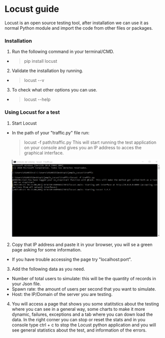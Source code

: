 # Locust guide

Locust is an open source testing tool, after installation we can use it as normal Python module and import the code from other files or packages.


### Installation
1. Run the following command in your terminal/CMD.
- > pip install locust

2. Validate the installation by running.
- > locust --v

3. To check what other options you can use.
- > locust --help

### Using Locust for a test
1. Start Locust
- In the path of your "traffic.py" file run:
  > locust -f path/traffic.py
  This will start running the test application on your console and gives you an IP address to acces the graphical interface.
  
  ![Paso1](imagenes/paso1.png)
  
2. Copy that IP address and paste it in your browser, you will se a green page asking for some information.
- If you have trouble accessing the page try "localhost:port".

3. Add the following data as you need.
- Number of total users to simulate: this will be the quantity of records in your Json file.
- Spawn rate:  the amount of users per second that you want to simulate.
- Host: the IP/Domain of the server you are testing.

4. You will access a page that shows you some statitstics about the testing where you can see in a general way, some charts to make it more dynamic, failures, exceptions  and a tab where you can down load the data. In the right corner you can stop or reset the stats and in you console type ctrl + c to stop the Locust python application and you will see general statistics about the test, and information of the errors.